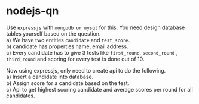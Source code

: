 # nodejs-qn

Use `expressjs` with `mongodb or mysql` for this. You need design database tables yourself based on the question.  
 a) We have two entities `candidate` and `test_score`.  
 b) candidate has properties name, email address.  
 c) Every candidate has to give 3 tests like `first_round`, `second_round` , `third_round` and scoring for every test is done out of 10.
 
 Now using expressjs, only need to create api to do the following.  
 a) Insert a candidate into database.  
 b) Assign score for a candidate based on the test.  
 c) Api to get highest scoring candidate and average scores per round for all candidates.  
